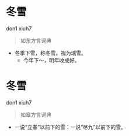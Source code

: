 # 冬雪
don1 xiuh7
> 如东方言词典
- 冬季下雪，称冬雪。视为瑞雪。
  - 今年下～，明年收成好。

# 冬雪
don1 xiuh7
> 如皋方言词典
- 一说“立春”以前下的雪：一说“尽九”以前下的雪。
